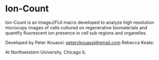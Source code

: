 # Ion-Count

Ion-Count is an ImageJ/FIJI macro developed to analyze high resolution microcopy images of cells cultured on regenerative biomaterials and quantify fluorescent ion presence in cell sub regions and organelles.

Developed by 
Peter Kouassi: peterckouassi@gmail.com
Rebecca Keate:

At Northwestern University, Chicago IL
